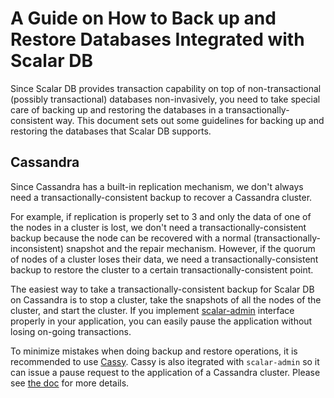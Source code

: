 # A Guide on How to Back up and Restore Databases Integrated with Scalar DB

Since Scalar DB provides transaction capability on top of non-transactional (possibly transactional) databases non-invasively, you need to take special care of backing up and restoring the databases in a transactionally-consistent way.
This document sets out some guidelines for backing up and restoring the databases that Scalar DB supports.

## Cassandra

Since Cassandra has a built-in replication mechanism, we don't always need a transactionally-consistent backup to recover a Cassandra cluster.

For example, if replication is properly set to 3 and only the data of one of the nodes in a cluster is lost, we don't need a transactionally-consistent backup because the node can be recovered with a normal (transactionally-inconsistent) snapshot and the repair mechanism.
However, if the quorum of nodes of a cluster loses their data, we need a transactionally-consistent backup to restore the cluster to a certain transactionally-consistent point.

The easiest way to take a transactionally-consistent backup for Scalar DB on Cassandra is to stop a cluster, take the snapshots of all the nodes of the cluster, and start the cluster. If you implement [scalar-admin](https://github.com/scalar-labs/scalar-admin) interface properly in your application, you can easily pause the application without losing on-going transactions.

To minimize mistakes when doing backup and restore operations, it is recommended to use [Cassy](https://github.com/scalar-labs/cassy).
Cassy is also itegrated with `scalar-admin` so it can issue a pause request to the application of a Cassandra cluster.
Please see [the doc](https://github.com/scalar-labs/cassy/blob/master/docs/getting-started.md#take-cluster-wide-consistent-backups) for more details.
